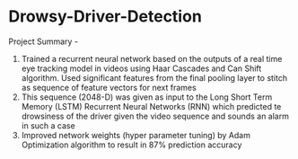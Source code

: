 # Drowsy-Driver-Detection

Project Summary - 

1. Trained a recurrent neural network based on the outputs of a real time eye tracking model in videos using Haar Cascades and Can Shift algorithm. Used significant features from the final pooling layer to stitch as sequence of feature vectors for next frames
3. This sequence (2048-D) was given as input to the Long Short Term Memory (LSTM) Recurrent Neural Networks (RNN) which predicted te drowsiness of the driver given the video sequence and sounds an alarm in such a case
4. Improved network weights (hyper parameter tuning) by Adam Optimization algorithm to result in 87% prediction accuracy
